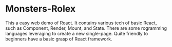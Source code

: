 # Monsters-Rolex
This a easy web demo of React. It contains various tech of basic React, such as Component, Render, Mount, and State. There are some rogramming languages leveraging to create a new single-page. Quite friendly to beginners have a basic grasp of React framework.

